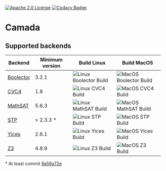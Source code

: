 [![Apache 2.0 License](https://img.shields.io/badge/license-Apache--2-brightgreen.svg)](https://www.apache.org/licenses/LICENSE-2.0)
[![Codacy Badge](https://api.codacy.com/project/badge/Grade/7eef16a1313d4ba8801a21e767a0fb25)](https://app.codacy.com/manual/mikhail-ramalho/camada?utm_source=github.com&utm_medium=referral&utm_content=mikhailramalho/camada&utm_campaign=Badge_Grade_Dashboard)

# Camada

## Supported backends

| Backend    | Minimum version | Build Linux | Build MacOS |
| ---------- | --------------- | ----------- | ----------- |
| [Boolector](https://boolector.github.io/)  |  3.2.1          | ![Linux Boolector Build](https://github.com/mikhailramalho/camada/workflows/Linux%20Boolector%20Build/badge.svg)| ![MacOS Boolector Build](https://github.com/mikhailramalho/camada/workflows/MacOS%20Boolector%20Build/badge.svg) |
| [CVC4](https://cvc4.github.io/)       |  1.8            | ![Linux CVC4 Build](https://github.com/mikhailramalho/camada/workflows/Linux%20CVC4%20Build/badge.svg) | ![MacOS CVC4 Build](https://github.com/mikhailramalho/camada/workflows/MacOS%20CVC4%20Build/badge.svg) |
| [MathSAT](https://mathsat.fbk.eu/)    |  5.6.3          | ![Linux MathSAT Build](https://github.com/mikhailramalho/camada/workflows/Linux%20MathSAT%20Build/badge.svg) | ![MacOS MathSAT Build](https://github.com/mikhailramalho/camada/workflows/MacOS%20MathSAT%20Build/badge.svg) |
| [STP](https://stp.github.io/)        |  > 2.3.3 *      | ![Linux STP Build](https://github.com/mikhailramalho/camada/workflows/Linux%20STP%20Build/badge.svg) | ![MacOS STP Build](https://github.com/mikhailramalho/camada/workflows/MacOS%20STP%20Build/badge.svg) |
| [Yices](https://yices.csl.sri.com/)      |  2.6.1          | ![Linux Yices Build](https://github.com/mikhailramalho/camada/workflows/Linux%20Yices%20Build/badge.svg) | ![MacOS Yices Build](https://github.com/mikhailramalho/camada/workflows/MacOS%20Yices%20Build/badge.svg) |
| [Z3](https://github.com/Z3Prover/z3)         |  4.8.9          | ![Linux Z3 Build](https://github.com/mikhailramalho/camada/workflows/Linux%20Z3%20Build/badge.svg) | ![MacOS Z3 Build](https://github.com/mikhailramalho/camada/workflows/MacOS%20Z3%20Build/badge.svg) |

\* At least commit [9a59a72e](https://github.com/stp/stp/commit/9a59a72e82d67cefeb88d8baa34965f70acb5d1c)
